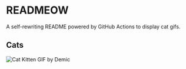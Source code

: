 # READMEOW

A self-rewriting README powered by GitHub Actions to display cat gifs.

## Cats

![Cat Kitten GIF by Demic](https://media1.giphy.com/media/3oriO0OEd9QIDdllqo/200.gif?cid=9acd02damlyq4kj9atstzda9ohr2v2s13vicpjtfr9wrka8s&ep=v1_gifs_search&rid=200.gif&ct=g)
